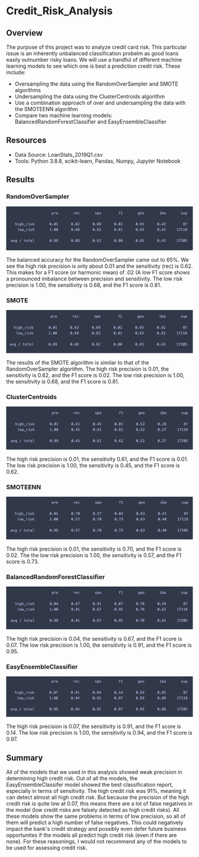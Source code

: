 # Credit_Risk_Analysis

## Overview
The purpose of this project was to analyze credit card risk. This particular issue is an inherently unbalanced classification probelm as good loans easily outnumber risky loans. We will use a handful of different machine learning models to see which one is best a prediction credit risk. These include:
  - Oversampling the data using the RandomOverSampler and SMOTE algorithms
  - Undersampling the data using the ClusterCentroids algorithm
  - Use a combination approach of over and undersampling the data with the SMOTEENN algorithm
  - Compare two machine learning models: BalancedRandomForestClassifier and EasyEnsembleClassifier

## Resources
- Data Source: LoanStats_2019Q1.csv
- Tools: Python 3.8.8, scikit-learn, Pandas, Numpy, Jupyter Notebook

## Results
### RandomOverSampler
![ROS](https://github.com/RyleeJensen/Credit_Risk_Analysis/blob/main/Images/RandomOverSampler.png)

The balanced accuracy for the RandomOverSampler came out to 65%. We see the high risk precision is only about 0.01 and the sensitivity (rec) is 0.62. This makes for a F1 score (or harmonic mean) of .02 (A low F1 score shows a pronounced imbalance between precision and sensitivity. The low risk precision is 1.00, the sensitivity is 0.68, and the F1 score is 0.81.

### SMOTE
![SMOTE](https://github.com/RyleeJensen/Credit_Risk_Analysis/blob/main/Images/SMOTE.png)

The results of the SMOTE algorithm is similar to that of the RandomOverSampler algorithm. The high risk precision is 0.01, the sensitivity is 0.62, and the F1 score is 0.02. The low risk precision is 1.00, the sensitivity is 0.68, and the F1 score is 0.81.

### ClusterCentroids 
![ClusterCentroids](https://github.com/RyleeJensen/Credit_Risk_Analysis/blob/main/Images/ClusterCentroids.png)

The high risk precision is 0.01, the sensitivity 0.61, and the F1 score is 0.01. The low risk precision is 1.00, the sensitivity is 0.45, and the F1 score is 0.62.

### SMOTEENN
![SMOTEENN](https://github.com/RyleeJensen/Credit_Risk_Analysis/blob/main/Images/SMOTEENN.png)

The high risk precision is 0.01, the sensitivity is 0.70, and the F1 score is 0.02. The the low risk precision is 1.00, the sensitivity is 0.57, and the F1 score is 0.73.

### BalancedRandomForestClassifier
![BRFC](https://github.com/RyleeJensen/Credit_Risk_Analysis/blob/main/Images/BRFC.png)

The high risk precision is 0.04, the sensitivity is 0.67, and the F1 score is 0.07. The low risk precision is 1.00, the sensitivity is 0.91, and the F1 score is 0.95.

### EasyEnsembleClassifier
![EEC](https://github.com/RyleeJensen/Credit_Risk_Analysis/blob/main/Images/EEC.png)

The high risk precision is 0.07, the sensitivity is 0.91, and the F1 score is 0.14. The low risk precision is 1.00, the sensitivity is 0.94, and the F1 score is 0.97.

## Summary
All of the models that we used in this analysis showed weak precision in determining high credit risk. Out of all the models, the EasyEnsembleClassifer model showed the best classification report, especially in terms of sensitivity. The high credit risk was 91%, meaning it can detect almost all high credit risk. But because the precision of the high credit risk is quite low at 0.07, this means there are a lot of false negatives in the model (low credit risks are falsely detected as high credit risks). All these models show the same problems in terms of low precision, so all of them will predict a high number of false negatives. This could negatively impact the bank's credit strategy and possibly even defer future business opportunites if the models all predict high credit risk (even if there are none). For these reasonings, I would not recommend any of the models to be used for assessing credit risk.
